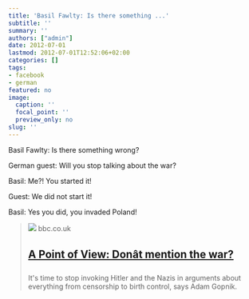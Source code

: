```yaml
---
title: 'Basil Fawlty: Is there something ...'
subtitle: ''
summary: ''
authors: ["admin"]
date: 2012-07-01
lastmod: 2012-07-01T12:52:06+02:00
categories: []
tags:
- facebook
- german
featured: no
image:
  caption: ''
  focal_point: ''
  preview_only: no
slug: ''
---
```

Basil Fawlty: Is there something wrong?

German guest: Will you stop talking about the war?

Basil: Me?! You started it!

Guest: We did not start it!

Basil: Yes you did, you invaded Poland!
> [![](https://ichef.bbci.co.uk/news/1024/media/images/61265000/jpg/_61265225_3311197.jpg)](http://www.bbc.co.uk/news/magazine-18645370)
> bbc.co.uk
> ## [A Point of View: Donât mention the war?](http://www.bbc.co.uk/news/magazine-18645370)
>
>It's time to stop invoking Hitler and the Nazis in arguments about everything from censorship to birth control, says Adam Gopnik.


